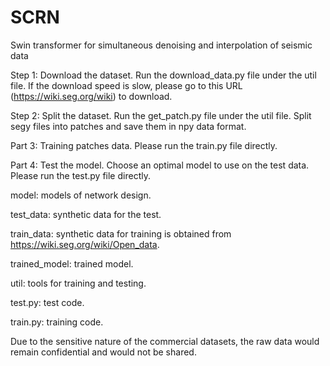 # SCRN
Swin transformer for simultaneous denoising and interpolation of seismic data

Step 1: Download the dataset. 
Run the download_data.py file under the util file. If the download speed is slow, please go to this URL (https://wiki.seg.org/wiki) to download.

Step 2: Split the dataset. 
Run the get_patch.py file under the util file. Split segy files into patches and save them in npy data format.

Part 3: Training patches data. 
Please run the train.py file directly.

Part 4: Test the model. 
Choose an optimal model to use on the test data. Please run the test.py file directly.


model: models of network design.

test_data: synthetic data for the test.

train_data: synthetic data for training is obtained from https://wiki.seg.org/wiki/Open_data.

trained_model: trained model.

util: tools for training and testing.

test.py: test code.

train.py: training code.

Due to the sensitive nature of the commercial datasets, the raw data would remain confidential and would not be shared.
